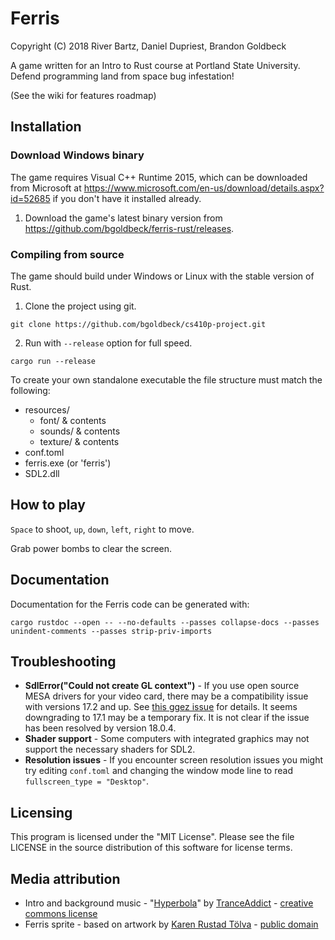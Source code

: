 # Ferris

Copyright (C) 2018 River Bartz, Daniel Dupriest, Brandon Goldbeck

A game written for an Intro to Rust course at Portland State University. Defend programming land from space bug infestation!

(See the wiki for features roadmap)

## Installation

### Download Windows binary

The game requires Visual C++ Runtime 2015, which can be downloaded from Microsoft at https://www.microsoft.com/en-us/download/details.aspx?id=52685 if you don't have it installed already.

1. Download the game's latest binary version from https://github.com/bgoldbeck/ferris-rust/releases.

### Compiling from source

The game should build under Windows or Linux with the stable version of Rust.

1. Clone the project using git.

`git clone https://github.com/bgoldbeck/cs410p-project.git`

2. Run with `--release` option for full speed.

`cargo run --release`

To create your own standalone executable the file structure must match the following:

- resources/
  - font/ & contents
  - sounds/ & contents
  - texture/ & contents
- conf.toml
- ferris.exe (or 'ferris')
- SDL2.dll

## How to play

`Space` to shoot, `up`, `down`, `left`, `right` to move.

Grab power bombs to clear the screen.

## Documentation

Documentation for the Ferris code can be generated with:

`cargo rustdoc --open -- --no-defaults --passes collapse-docs --passes unindent-comments --passes strip-priv-imports`

## Troubleshooting

* **SdlError("Could not create GL context")** - If you use open source MESA drivers for your video card, there may be a compatibility issue with versions 17.2 and up. See [this ggez issue](https://github.com/ggez/ggez/issues/194) for details. It seems downgrading to 17.1 may be a temporary fix. It is not clear if the issue has been resolved by version 18.0.4.
* **Shader support** - Some computers with integrated graphics may not support the necessary shaders for SDL2.
* **Resolution issues** - If you encounter screen resolution issues you might try editing `conf.toml` and changing the window mode line to read `fullscreen_type = "Desktop"`.

## Licensing

This program is licensed under the "MIT License". Please see the file LICENSE in the source distribution of this software for license terms.

## Media attribution

* Intro and background music - "[Hyperbola](http://sampleswap.org/mp3/song.php?id=432)" by [TranceAddict](http://sampleswap.org/artist/TranceAddict) - [creative commons license](https://creativecommons.org/licenses/by-sa/3.0/)
* Ferris sprite - based on artwork by [Karen Rustad Tölva](http://rustacean.net) - [public domain](https://creativecommons.org/publicdomain/zero/1.0/)
